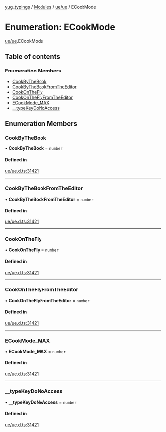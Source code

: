 [yug_typings](../README.md) / [Modules](../modules.md) / [ue/ue](../modules/ue_ue.md) / ECookMode

# Enumeration: ECookMode

[ue/ue](../modules/ue_ue.md).ECookMode

## Table of contents

### Enumeration Members

- [CookByTheBook](ue_ue.ECookMode.md#cookbythebook)
- [CookByTheBookFromTheEditor](ue_ue.ECookMode.md#cookbythebookfromtheeditor)
- [CookOnTheFly](ue_ue.ECookMode.md#cookonthefly)
- [CookOnTheFlyFromTheEditor](ue_ue.ECookMode.md#cookontheflyfromtheeditor)
- [ECookMode\_MAX](ue_ue.ECookMode.md#ecookmode_max)
- [\_\_typeKeyDoNoAccess](ue_ue.ECookMode.md#__typekeydonoaccess)

## Enumeration Members

### CookByTheBook

• **CookByTheBook** = `number`

#### Defined in

[ue/ue.d.ts:31421](https://github.com/YugMetaverse/yug_typings/blob/25cad34/ue/ue.d.ts#L31421)

___

### CookByTheBookFromTheEditor

• **CookByTheBookFromTheEditor** = `number`

#### Defined in

[ue/ue.d.ts:31421](https://github.com/YugMetaverse/yug_typings/blob/25cad34/ue/ue.d.ts#L31421)

___

### CookOnTheFly

• **CookOnTheFly** = `number`

#### Defined in

[ue/ue.d.ts:31421](https://github.com/YugMetaverse/yug_typings/blob/25cad34/ue/ue.d.ts#L31421)

___

### CookOnTheFlyFromTheEditor

• **CookOnTheFlyFromTheEditor** = `number`

#### Defined in

[ue/ue.d.ts:31421](https://github.com/YugMetaverse/yug_typings/blob/25cad34/ue/ue.d.ts#L31421)

___

### ECookMode\_MAX

• **ECookMode\_MAX** = `number`

#### Defined in

[ue/ue.d.ts:31421](https://github.com/YugMetaverse/yug_typings/blob/25cad34/ue/ue.d.ts#L31421)

___

### \_\_typeKeyDoNoAccess

• **\_\_typeKeyDoNoAccess** = `number`

#### Defined in

[ue/ue.d.ts:31421](https://github.com/YugMetaverse/yug_typings/blob/25cad34/ue/ue.d.ts#L31421)
